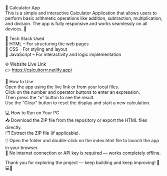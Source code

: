 🧮 Calculator App  
This is a simple and interactive Calculator Application that allows users to perform basic arithmetic operations like addition, subtraction, multiplication, and division. The app is fully responsive and works seamlessly on all devices. 🧠

🧰 Tech Stack Used  
🧱 HTML – For structuring the web pages  
🎨 CSS – For styling and layout  
🧠 JavaScript – For interactivity and logic implementation  

🌐 Website Live Link  
👉 https://calcultorrr.netlify.app/

🚀 How to Use  
Open the app using the live link or from your local files.  
Click on the number and operator buttons to enter an expression.  
Then press the “=” button to see the result.  
Use the “Clear” button to reset the display and start a new calculation.

💻 How to Run on Your PC  
📥 Download the ZIP file from the repository or export the HTML files directly.  
🗂️ Extract the ZIP file (if applicable).  
🖱️ Open the folder and double-click on the index.html file to launch the app in your browser.  
📶 No internet connection or API key is required — works completely offline.

Thank you for exploring the project — keep building and keep improving! 💪💻✨
